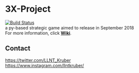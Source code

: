 # 3X-Project
[![Build Status](https://www.travis-ci.org/LLNT/3X-Project.svg?branch=master)](https://www.travis-ci.org/LLNT/3X-Project)
<br>a py-based strategic game aimed to release in September 2018
<br>For more information, click [**Wiki**](https://github.com/LLNT/3X-Project/wiki).

Contact
---
https://twitter.com/LLNT_Kruber
<br>https://www.instagram.com/llntkruber/
